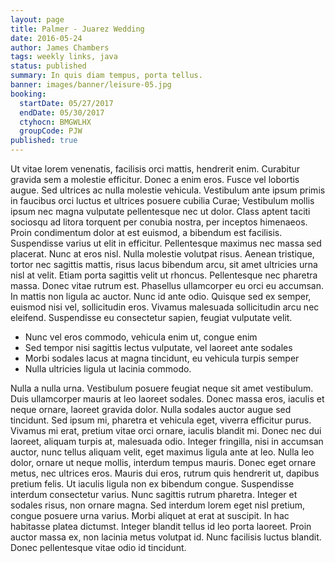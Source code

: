 ```yaml
---
layout: page
title: Palmer - Juarez Wedding
date: 2016-05-24
author: James Chambers
tags: weekly links, java
status: published
summary: In quis diam tempus, porta tellus.
banner: images/banner/leisure-05.jpg
booking:
  startDate: 05/27/2017
  endDate: 05/30/2017
  ctyhocn: BMGWLHX
  groupCode: PJW
published: true
---
```

Ut vitae lorem venenatis, facilisis orci mattis, hendrerit enim. Curabitur gravida sem a molestie efficitur. Donec a enim eros. Fusce vel lobortis augue. Sed ultrices ac nulla molestie vehicula. Vestibulum ante ipsum primis in faucibus orci luctus et ultrices posuere cubilia Curae; Vestibulum mollis ipsum nec magna vulputate pellentesque nec ut dolor. Class aptent taciti sociosqu ad litora torquent per conubia nostra, per inceptos himenaeos. Proin condimentum dolor at est euismod, a bibendum est facilisis. Suspendisse varius ut elit in efficitur. Pellentesque maximus nec massa sed placerat. Nunc at eros nisl. Nulla molestie volutpat risus. Aenean tristique, tortor nec sagittis mattis, risus lacus bibendum arcu, sit amet ultricies urna nisl at velit.
Etiam porta sagittis velit ut rhoncus. Pellentesque nec pharetra massa. Donec vitae rutrum est. Phasellus ullamcorper eu orci eu accumsan. In mattis non ligula ac auctor. Nunc id ante odio. Quisque sed ex semper, euismod nisi vel, sollicitudin eros. Vivamus malesuada sollicitudin arcu nec eleifend. Suspendisse eu consectetur sapien, feugiat vulputate velit.

* Nunc vel eros commodo, vehicula enim ut, congue enim
* Sed tempor nisi sagittis lectus vulputate, vel laoreet ante sodales
* Morbi sodales lacus at magna tincidunt, eu vehicula turpis semper
* Nulla ultricies ligula ut lacinia commodo.

Nulla a nulla urna. Vestibulum posuere feugiat neque sit amet vestibulum. Duis ullamcorper mauris at leo laoreet sodales. Donec massa eros, iaculis et neque ornare, laoreet gravida dolor. Nulla sodales auctor augue sed tincidunt. Sed ipsum mi, pharetra et vehicula eget, viverra efficitur purus. Vivamus mi erat, pretium vitae orci ornare, iaculis blandit mi. Donec nec dui laoreet, aliquam turpis at, malesuada odio. Integer fringilla, nisi in accumsan auctor, nunc tellus aliquam velit, eget maximus ligula ante at leo. Nulla leo dolor, ornare ut neque mollis, interdum tempus mauris. Donec eget ornare metus, nec ultrices eros. Mauris dui eros, rutrum quis hendrerit ut, dapibus pretium felis. Ut iaculis ligula non ex bibendum congue. Suspendisse interdum consectetur varius. Nunc sagittis rutrum pharetra.
Integer et sodales risus, non ornare magna. Sed interdum lorem eget nisl pretium, congue posuere urna varius. Morbi aliquet at erat at suscipit. In hac habitasse platea dictumst. Integer blandit tellus id leo porta laoreet. Proin auctor massa ex, non lacinia metus volutpat id. Nunc facilisis luctus blandit. Donec pellentesque vitae odio id tincidunt.

